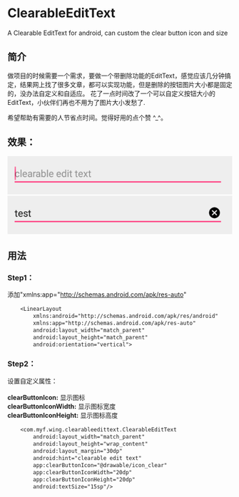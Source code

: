 # ClearableEditText
A Clearable EditText for android, can custom the clear button icon and  size

## 简介
做项目的时候需要一个需求，要做一个带删除功能的EditText，感觉应该几分钟搞定，结果网上找了很多文章，都可以实现功能，但是删除的按钮图片大小都是固定的，没办法自定义和自适应。
花了一点时间改了一个可以自定义按钮大小的EditText，小伙伴们再也不用为了图片大小发愁了.

希望帮助有需要的人节省点时间。觉得好用的点个赞 ^_^。


## 效果：
![](screen1.png)
![](screen2.png)


## 用法
### Step1： 

添加"xmlns:app="http://schemas.android.com/apk/res-auto"


        <LinearLayout
            xmlns:android="http://schemas.android.com/apk/res/android"
            xmlns:app="http://schemas.android.com/apk/res-auto"
            android:layout_width="match_parent"
            android:layout_height="match_parent"
            android:orientation="vertical">

### Step2：
设置自定义属性：<br>\
**clearButtonIcon:** 显示图标<br>
**clearButtonIconWidth:** 显示图标宽度 <br>
**clearButtonIconHeight:** 显示图标高度 <br>

        <com.myf.wing.clearableedittext.ClearableEditText
            android:layout_width="match_parent"
            android:layout_height="wrap_content"
            android:layout_margin="30dp"
            android:hint="clearable edit text"
            app:clearButtonIcon="@drawable/icon_clear"
            app:clearButtonIconWidth="20dp"
            app:clearButtonIconHeight="20dp"
            android:textSize="15sp"/>


